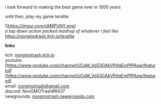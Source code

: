 i look forward to making the best game ever in 1000 years

until then, play my game teralite

![https://imgur.com/oM9PUNY.png)    
*a top down action packed mashup of whatever i feel like*    
https://nongmotrash.itch.io/teralite

**links**

itch: [nongmotrash.itch.io](https://nongmotrash.itch.io/ "click me pls")    
youtube: [https://www.youtube.com/channel/UCeM_Vg53GAkVPdgEmPfPAsw/featured](https://www.youtube.com/channel/UCeM_Vg53GAkVPdgEmPfPAsw/featured)     
email: nongmotrash@gmail.com    
discord: NonGMOTrash#9437   
newgrounds: [nongmotrash.newgrounds.com](https://nongmotrash.newgrounds.com/ "click me pls")


